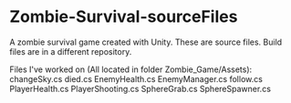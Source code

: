 # Zombie-Survival-sourceFiles
A zombie survival game created with Unity. These are source files. Build files are in a different repository.

Files I've worked on (All located in folder Zombie_Game/Assets):
changeSky.cs
died.cs
EnemyHealth.cs
EnemyManager.cs
follow.cs
PlayerHealth.cs
PlayerShooting.cs
SphereGrab.cs
SphereSpawner.cs